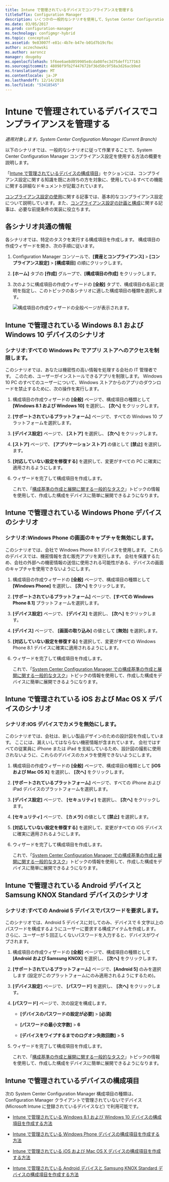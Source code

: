 ```yaml
---
title: Intune で管理されているデバイスでコンプライアンスを管理する
titleSuffix: Configuration Manager
description: いくつかの一般的なシナリオを使用して、System Center Configuration Manager のコンプライアンス設定について説明します。
ms.date: 03/05/2017
ms.prod: configuration-manager
ms.technology: configmgr-hybrid
ms.topic: conceptual
ms.assetid: 9e83007f-e81c-4b7e-b47e-b01d7b19cfbc
author: aczechowski
ms.author: aaroncz
manager: dougeby
ms.openlocfilehash: 5f6ee6ae8d059905e8cda08fec3d75deff177163
ms.sourcegitcommit: 48098f9fb2f447672bf36d50c9f58a3d26acb9ed
ms.translationtype: MT
ms.contentlocale: ja-JP
ms.lasthandoff: 12/14/2018
ms.locfileid: "53418545"
---
```

# <a name="managing-compliance-on-devices-managed-with-intune"></a>Intune で管理されているデバイスでコンプライアンスを管理する

*適用対象します。System Center Configuration Manager (Current Branch)*

以下のシナリオでは、一般的なシナリオに従って作業することで、System Center Configuration Manager コンプライアンス設定を使用する方法の概要を説明します。  

 「[Intune で管理されているデバイスの構成項目](#configuration-items-for-devices-managed-with-intune)」セクションには、コンプライアンス設定に関する知識を既にお持ちの方を対象に、使用しているすべての機能に関する詳細なドキュメントが記載されています。  

 [コンプライアンス設定の使用](../../compliance/get-started/get-started-with-compliance-settings.md)に関する記事では、基本的なコンプライアンス設定について説明しています。また、[コンプライアンス設定の計画と構成](../../compliance/plan-design/plan-for-and-configure-compliance-settings.md)に関する記事は、必要な前提条件の実装に役立ちます。  

## <a name="general-information-for-each-scenario"></a>各シナリオ共通の情報  
 各シナリオでは、特定のタスクを実行する構成項目を作成します。 構成項目の作成ウィザードを開き、次の手順に従います。  

1.  Configuration Manager コンソールで、**[資産とコンプライアンス]** > **[コンプライアンス設定]** > **[構成項目]** の順にクリックします。  

3.  **[ホーム]** タブの **[作成]** グループで、**[構成項目の作成]** をクリックします。  

4.  次のように構成項目の作成ウィザードの **[全般]** タブで、構成項目の名前と説明を指定し、このトピックの各シナリオに適した構成項目の種類を選択します。  

     ![構成項目の作成ウィザードの全般ページが表示されます。](media/Compliance-Settings-Wizard---1.png)  

## <a name="scenarios-for-windows-81-and-windows-10-devices-managed-with-intune"></a>Intune で管理されている Windows 8.1 および Windows 10 デバイスのシナリオ  

### <a name="scenario-restrict-access-to-the-app-store-on-all-windows-pcs"></a>シナリオ:すべての Windows Pc でアプリ ストアへのアクセスを制限します。  
 このシナリオでは、あなたは機密性の高い情報を処理する会社の IT 管理者です。 このため、ユーザーがインストールできるアプリを制限します。 Windows 10 PC のすべてのユーザーについて、Windows ストアからのアプリのダウンロードを禁止するために、次の操作を実行します。  

1. 構成項目の作成ウィザードの **[全般]** ページで、構成項目の種類として **[Windows 8.1 および Windows 10]** を選択し、 **[次へ]** をクリックします。  

2. **[サポートされているプラットフォーム]** ページで、すべての Windows 10 プラットフォームを選択します。  

3. **[デバイス設定]** ページで、 **[ストア]** を選択し、 **[次へ]** をクリックします。  

4. **[ストア]** ページで、 **[アプリケーション ストア]** の値として **[禁止]** を選択します。  

5. **[対応していない設定を修復する]** を選択して、変更がすべての PC に確実に適用されるようにします。  

6. ウィザードを完了して構成項目を作成します。  

   これで、「[構成基準の作成と展開に関する一般的なタスク](../../compliance/plan-design/common-tasks-for-creating-and-deploying-configuration-baselines.md)」トピックの情報を使用して、作成した構成をデバイスに簡単に展開できるようになります。  

## <a name="scenarios-for-windows-phone-devices-managed-with-intune"></a>Intune で管理されている Windows Phone デバイスのシナリオ  

### <a name="scenario-disable-the-use-of-screen-capture-on-a-windows-phone"></a>シナリオ:Windows Phone の画面のキャプチャを無効にします。  
 このシナリオでは、会社で Windows Phone 8.1 デバイスを使用します。 これらのデバイスでは、機密情報を含む販売アプリを実行します。 会社を保護するため、会社の外部への機密情報の送信に使用される可能性がある、デバイスの画面のキャプチャを使用できないようにします。  

1. 構成項目の作成ウィザードの **[全般]** ページで、構成項目の種類として **[Windows Phone]** を選択し、 **[次へ]** をクリックします。  

2. **[サポートされているプラットフォーム]** ページで、**[すべての Windows Phone 8.1]** プラットフォームを選択します。  

3. **[デバイス設定]** ページで、 **[デバイス]** を選択し、 **[次へ]** をクリックします。  

4. **[デバイス]** ページで、 **[画面の取り込み]** の値として **[無効]** を選択します。  

5. **[対応していない設定を修復する]** を選択して、変更がすべての Windows Phone 8.1 デバイスに確実に適用されるようにします。  

6. ウィザードを完了して構成項目を作成します。  

   これで、「[System Center Configuration Manager での構成基準の作成と展開に関する一般的なタスク](../../compliance/plan-design/common-tasks-for-creating-and-deploying-configuration-baselines.md)」トピックの情報を使用して、作成した構成をデバイスに簡単に展開できるようになります。  

## <a name="scenarios-for-ios-and-mac-os-x-devices-managed-with-intune"></a>Intune で管理されている iOS および Mac OS X デバイスのシナリオ  

### <a name="scenario-disable-the-camera-on-ios-devices"></a>シナリオ:IOS デバイスでカメラを無効にします。  
 このシナリオでは、会社は、新しい製品デザインのための設計図を作成しています。 ここには、漏えいしてはならない機密情報が含まれています。 会社ではすべての従業員に iPhone または iPad を支給しているため、設計図の撮影に使用されないように、これらのデバイスのカメラを使用できないようにします。  

1. 構成項目の作成ウィザードの **[全般]** ページで、構成項目の種類として **[iOS および Mac OS X]** を選択し、 **[次へ]** をクリックします。  

2. **[サポートされているプラットフォーム]** ページで、すべての iPhone および iPad デバイスのプラットフォームを選択します。  

3. **[デバイス設定]** ページで、 **[セキュリティ]** を選択し、 **[次へ]** をクリックします。  

4. **[セキュリティ]** ページで、 **[カメラ]** の値として **[禁止]** を選択します。  

5. **[対応していない設定を修復する]** を選択して、変更がすべての iOS デバイスに確実に適用されるようにします。  

6. ウィザードを完了して構成項目を作成します。  

   これで、「[System Center Configuration Manager での構成基準の作成と展開に関する一般的なタスク](../../compliance/plan-design/common-tasks-for-creating-and-deploying-configuration-baselines.md)」トピックの情報を使用して、作成した構成をデバイスに簡単に展開できるようになります。  

## <a name="scenarios-for-android-and-samsung-knox-standard-devices-managed-with-intune"></a>Intune で管理されている Android デバイスと Samsung KNOX Standard デバイスのシナリオ  

### <a name="scenario-require-a-password-on-all-android-5-devices"></a>シナリオ:すべての Android 5 デバイスでパスワードを要求します。  
 このシナリオでは、Android 5 デバイスに対してのみ、デバイスで 6 文字以上のパスワードを構成するようにユーザーに要求する構成アイテムを作成します。 さらに、ユーザーが 5 回正しくないパスワードを入力すると、デバイスがワイプされます。  

1. 構成項目の作成ウィザードの **[全般]** ページで、構成項目の種類として **[Android および Samsung KNOX]** を選択し、 **[次へ]** をクリックします。  

2. **[サポートされているプラットフォーム]** ページで、**[Android 5]** のみを選択します (設定がこのプラットフォームにのみ適用されるようにするため)。  

3. **[デバイス設定]** ページで、 **[パスワード]** を選択し、 **[次へ]** をクリックします。  

4. **[パスワード]** ページで、次の設定を構成します。  

   -   **[デバイスのパスワードの設定が必要]** > **[必須]**  

   -   **[パスワードの最小文字数]** > **6**  

   -   **[デバイスをワイプするまでのログオン失敗回数]** > **5**  

5. ウィザードを完了して構成項目を作成します。  

   これで、「[構成基準の作成と展開に関する一般的なタスク](../../compliance/plan-design/common-tasks-for-creating-and-deploying-configuration-baselines.md)」トピックの情報を使用して、作成した構成をデバイスに簡単に展開できるようになります。  

## <a name="configuration-items-for-devices-managed-with-intune"></a>Intune で管理されているデバイスの構成項目

次の System Center Configuration Manager 構成項目の種類は、Configuration Manager クライアントで管理されていないでデバイス (Microsoft Intune に登録されているデバイスなど) で利用可能です。  

 -   [Intune で管理されている Windows 8.1 および Windows 10 デバイスの構成項目を作成する方法](create-configuration-items-for-windows-8.1-and-windows-10-devices-managed-without-the-client.md)  

 -   [Intune で管理されている Windows Phone デバイスの構成項目を作成する方法](create-configuration-items-for-windows-phone-devices-managed-without-the-client.md)  

 -   [Intune で管理されている iOS および Mac OS X デバイスの構成項目を作成する方法](create-configuration-items-for-ios-and-mac-os-x-devices-managed-without-the-client.md)  

 -   [Intune で管理されている Android デバイスと Samsung KNOX Standard デバイスの構成項目を作成する方法](create-configuration-items-for-android-and-samsung-knox-devices-managed-without-the-client.md)  
